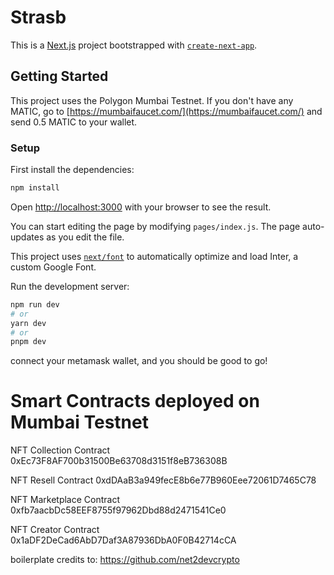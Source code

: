 # Strasb
This is a [Next.js](https://nextjs.org/) project bootstrapped with [`create-next-app`](https://github.com/vercel/next.js/tree/canary/packages/create-next-app).

## Getting Started
This project uses the Polygon Mumbai Testnet. If you don't have any MATIC, go to [https://mumbaifaucet.com/](https://mumbaifaucet.com/) and send 0.5 MATIC to your wallet.

### Setup
First install the dependencies:
```bash
npm install
```

Open [http://localhost:3000](http://localhost:3000) with your browser to see the result.

You can start editing the page by modifying `pages/index.js`. The page auto-updates as you edit the file.

This project uses [`next/font`](https://nextjs.org/docs/basic-features/font-optimization) to automatically optimize and load Inter, a custom Google Font.

Run the development server:

```bash
npm run dev
# or
yarn dev
# or
pnpm dev
```
connect your metamask wallet, and you should be good to go!

# Smart Contracts deployed on Mumbai Testnet
NFT Collection Contract
0xEc73F8AF700b31500Be63708d3151f8eB736308B

NFT Resell Contract
0xdDAaB3a949fecE8b6e77B960Eee72061D7465C78

NFT Marketplace Contract
0xfb7aacbDc58EEF8755f97962Dbd88d2471541Ce0

NFT Creator Contract
0x1aDF2DeCad6AbD7Daf3A87936DbA0F0B42714cCA

boilerplate credits to: https://github.com/net2devcrypto